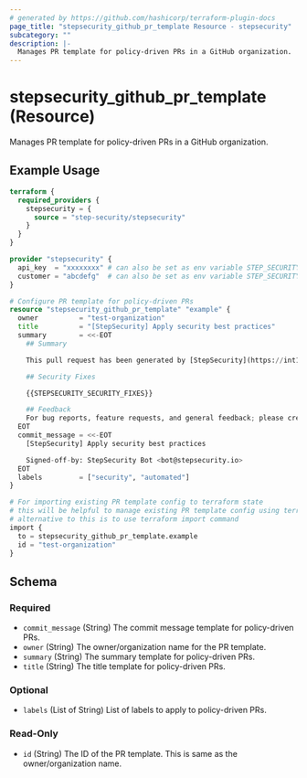 ```yaml
---
# generated by https://github.com/hashicorp/terraform-plugin-docs
page_title: "stepsecurity_github_pr_template Resource - stepsecurity"
subcategory: ""
description: |-
  Manages PR template for policy-driven PRs in a GitHub organization.
---
```


# stepsecurity_github_pr_template (Resource)

Manages PR template for policy-driven PRs in a GitHub organization.

## Example Usage

```terraform
terraform {
  required_providers {
    stepsecurity = {
      source = "step-security/stepsecurity"
    }
  }
}

provider "stepsecurity" {
  api_key  = "xxxxxxxx" # can also be set as env variable STEP_SECURITY_API_KEY
  customer = "abcdefg"  # can also be set as env variable STEP_SECURITY_CUSTOMER
}

# Configure PR template for policy-driven PRs
resource "stepsecurity_github_pr_template" "example" {
  owner          = "test-organization"
  title          = "[StepSecurity] Apply security best practices"
  summary        = <<-EOT
    ## Summary

    This pull request has been generated by [StepSecurity](https://int1.stepsecurity.io/github/shubham-stepsecurity/actions/dashboard) as part of your enterprise subscription to ensure compliance with recommended security best practices. Please review and merge the pull request to apply these security enhancements.

    ## Security Fixes

    {{STEPSECURITY_SECURITY_FIXES}}

    ## Feedback
    For bug reports, feature requests, and general feedback; please create an issue in [step-security/secure-repo](https://github.com/step-security/secure-repo) or contact us via [our website](https://www.stepsecurity.io/).
  EOT
  commit_message = <<-EOT
    [StepSecurity] Apply security best practices

    Signed-off-by: StepSecurity Bot <bot@stepsecurity.io>
  EOT
  labels         = ["security", "automated"]
}

# For importing existing PR template config to terraform state
# this will be helpful to manage existing PR template config using terraform
# alternative to this is to use terraform import command
import {
  to = stepsecurity_github_pr_template.example
  id = "test-organization"
}
```

<!-- schema generated by tfplugindocs -->
## Schema

### Required

- `commit_message` (String) The commit message template for policy-driven PRs.
- `owner` (String) The owner/organization name for the PR template.
- `summary` (String) The summary template for policy-driven PRs.
- `title` (String) The title template for policy-driven PRs.

### Optional

- `labels` (List of String) List of labels to apply to policy-driven PRs.

### Read-Only

- `id` (String) The ID of the PR template. This is same as the owner/organization name.
